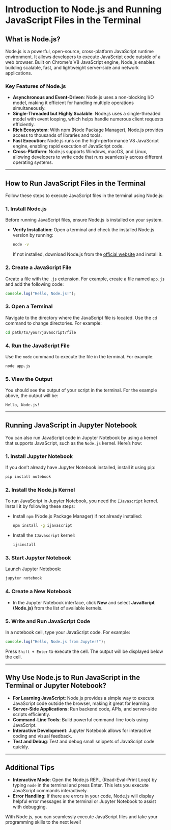 # Introduction to Node.js and Running JavaScript Files in the Terminal

## **What is Node.js?**

Node.js is a powerful, open-source, cross-platform JavaScript runtime environment. It allows developers to execute JavaScript code outside of a web browser. Built on Chrome's V8 JavaScript engine, Node.js enables building scalable, fast, and lightweight server-side and network applications.

### **Key Features of Node.js**

- **Asynchronous and Event-Driven**: Node.js uses a non-blocking I/O model, making it efficient for handling multiple operations simultaneously.
- **Single-Threaded but Highly Scalable**: Node.js uses a single-threaded model with event looping, which helps handle numerous client requests efficiently.
- **Rich Ecosystem**: With npm (Node Package Manager), Node.js provides access to thousands of libraries and tools.
- **Fast Execution**: Node.js runs on the high-performance V8 JavaScript engine, enabling rapid execution of JavaScript code.
- **Cross-Platform**: Node.js supports Windows, macOS, and Linux, allowing developers to write code that runs seamlessly across different operating systems.

---

## **How to Run JavaScript Files in the Terminal**

Follow these steps to execute JavaScript files in the terminal using Node.js:

### **1. Install Node.js**

Before running JavaScript files, ensure Node.js is installed on your system. 

- **Verify Installation**:
  Open a terminal and check the installed Node.js version by running:
  ```bash
  node -v
  ```
  If not installed, download Node.js from the [official website](https://nodejs.org/) and install it.

### **2. Create a JavaScript File**

Create a file with the `.js` extension. For example, create a file named `app.js` and add the following code:

```javascript
console.log("Hello, Node.js!");
```

### **3. Open a Terminal**

Navigate to the directory where the JavaScript file is located. Use the `cd` command to change directories. For example:

```bash
cd path/to/your/javascript/file
```

### **4. Run the JavaScript File**

Use the `node` command to execute the file in the terminal. For example:

```bash
node app.js
```

### **5. View the Output**

You should see the output of your script in the terminal. For the example above, the output will be:

```
Hello, Node.js!
```

---

## **Running JavaScript in Jupyter Notebook**

You can also run JavaScript code in Jupyter Notebook by using a kernel that supports JavaScript, such as the `Node.js` kernel. Here’s how:

### **1. Install Jupyter Notebook**

If you don’t already have Jupyter Notebook installed, install it using pip:

```bash
pip install notebook
```

### **2. Install the Node.js Kernel**

To run JavaScript in Jupyter Notebook, you need the `IJavascript` kernel. Install it by following these steps:

- Install `npm` (Node.js Package Manager) if not already installed:
  ```bash
  npm install -g ijavascript
  ```

- Install the `IJavascript` kernel:
  ```bash
  ijsinstall
  ```

### **3. Start Jupyter Notebook**

Launch Jupyter Notebook:

```bash
jupyter notebook
```

### **4. Create a New Notebook**

- In the Jupyter Notebook interface, click **New** and select **JavaScript (Node.js)** from the list of available kernels.

### **5. Write and Run JavaScript Code**

In a notebook cell, type your JavaScript code. For example:

```javascript
console.log("Hello, Node.js from Jupyter!");
```

Press `Shift + Enter` to execute the cell. The output will be displayed below the cell.

---

## **Why Use Node.js to Run JavaScript in the Terminal or Jupyter Notebook?**

- **For Learning JavaScript**: Node.js provides a simple way to execute JavaScript code outside the browser, making it great for learning.
- **Server-Side Applications**: Run backend code, APIs, and server-side scripts efficiently.
- **Command-Line Tools**: Build powerful command-line tools using JavaScript.
- **Interactive Development**: Jupyter Notebook allows for interactive coding and visual feedback.
- **Test and Debug**: Test and debug small snippets of JavaScript code quickly.

---

## **Additional Tips**

- **Interactive Mode**: Open the Node.js REPL (Read-Eval-Print Loop) by typing `node` in the terminal and press Enter. This lets you execute JavaScript commands interactively.
- **Error Handling**: If there are errors in your code, Node.js will display helpful error messages in the terminal or Jupyter Notebook to assist with debugging.

With Node.js, you can seamlessly execute JavaScript files and take your programming skills to the next level!

